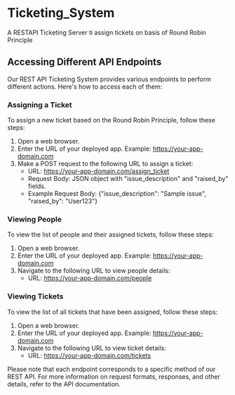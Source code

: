 # Ticketing_System
A RESTAPI Ticketing Server ti assign tickets on basis of Round Robin Principle
## Accessing Different API Endpoints

Our REST API Ticketing System provides various endpoints to perform different actions. Here's how to access each of them:

### Assigning a Ticket

To assign a new ticket based on the Round Robin Principle, follow these steps:

1. Open a web browser.
2. Enter the URL of your deployed app.
   Example: https://your-app-domain.com
3. Make a POST request to the following URL to assign a ticket:
   - URL: https://your-app-domain.com/assign_ticket
   - Request Body: JSON object with "issue_description" and "raised_by" fields.
   - Example Request Body: {"issue_description": "Sample issue", "raised_by": "User123"}
   
### Viewing People

To view the list of people and their assigned tickets, follow these steps:

1. Open a web browser.
2. Enter the URL of your deployed app.
   Example: https://your-app-domain.com
3. Navigate to the following URL to view people details:
   - URL: https://your-app-domain.com/people

### Viewing Tickets

To view the list of all tickets that have been assigned, follow these steps:

1. Open a web browser.
2. Enter the URL of your deployed app.
   Example: https://your-app-domain.com
3. Navigate to the following URL to view ticket details:
   - URL: https://your-app-domain.com/tickets

Please note that each endpoint corresponds to a specific method of our REST API. For more information on request formats, responses, and other details, refer to the API documentation.
